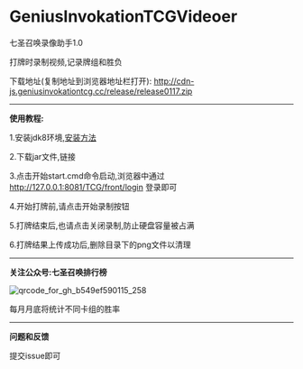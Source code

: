 # GeniusInvokationTCGVideoer
七圣召唤录像助手1.0

打牌时录制视频,记录牌组和胜负

下载地址(复制地址到浏览器地址栏打开): http://cdn-js.geniusinvokationtcg.cc/release/release0117.zip
  
***
**使用教程:**

1.安装jdk8环境,[安装方法](https://blog.csdn.net/qq_35160479/article/details/120685795)

2.下载jar文件,链接

3.点击开始start.cmd命令启动,浏览器中通过 http://127.0.0.1:8081/TCG/front/login
登录即可

4.开始打牌前,请点击开始录制按钮

5.打牌结束后,也请点击关闭录制,防止硬盘容量被占满

6.打牌结果上传成功后,删除目录下的png文件以清理

***
**关注公众号:七圣召唤排行榜**

![qrcode_for_gh_b549ef590115_258](https://user-images.githubusercontent.com/3366494/212618211-3b767b27-529d-40d4-bc45-91a4336eba59.jpg)

每月月底将统计不同卡组的胜率

***
**问题和反馈**

提交issue即可

